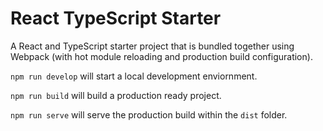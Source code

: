 # React TypeScript Starter

A React and TypeScript starter project that is bundled together using Webpack (with hot module reloading and production build configuration).

`npm run develop` will start a local development enviornment.

`npm run build` will build a production ready project.

`npm run serve` will serve the production build within the `dist` folder.